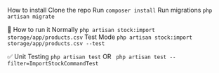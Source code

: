 How to install
Clone the repo
Run ```composer install```
Run migrations
```php artisan migrate```

🧰 How to run it
Normally
```php artisan stock:import storage/app/products.csv```
Test Mode
```php artisan stock:import storage/app/products.csv --test```

✅ Unit Testing
```php artisan test```
OR
``` php artisan test --filter=ImportStockCommandTest```
